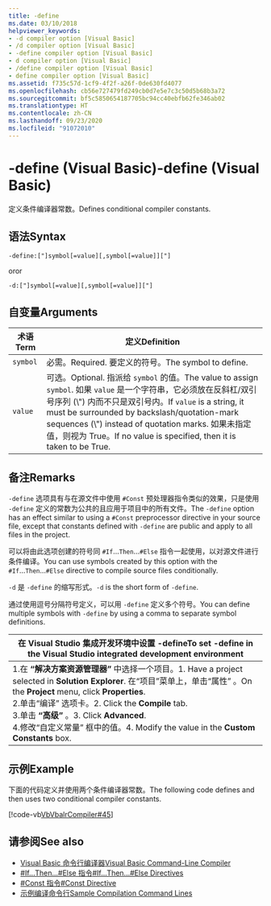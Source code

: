 ```yaml
---
title: -define
ms.date: 03/10/2018
helpviewer_keywords:
- -d compiler option [Visual Basic]
- /d compiler option [Visual Basic]
- -define compiler option [Visual Basic]
- d compiler option [Visual Basic]
- /define compiler option [Visual Basic]
- define compiler option [Visual Basic]
ms.assetid: f735c57d-1cf9-4f2f-a26f-0de630fd4077
ms.openlocfilehash: cb56e727479fd249cb0d7e5e7c3c50d5b68b3a72
ms.sourcegitcommit: bf5c5850654187705bc94cc40ebfb62fe346ab02
ms.translationtype: HT
ms.contentlocale: zh-CN
ms.lasthandoff: 09/23/2020
ms.locfileid: "91072010"
---
```

# <a name="-define-visual-basic"></a><span data-ttu-id="ed1e1-102">-define (Visual Basic)</span><span class="sxs-lookup"><span data-stu-id="ed1e1-102">-define (Visual Basic)</span></span>

<span data-ttu-id="ed1e1-103">定义条件编译器常数。</span><span class="sxs-lookup"><span data-stu-id="ed1e1-103">Defines conditional compiler constants.</span></span>  
  
## <a name="syntax"></a><span data-ttu-id="ed1e1-104">语法</span><span class="sxs-lookup"><span data-stu-id="ed1e1-104">Syntax</span></span>  
  
```console  
-define:["]symbol[=value][,symbol[=value]]["]  
```

<span data-ttu-id="ed1e1-105">or</span><span class="sxs-lookup"><span data-stu-id="ed1e1-105">or</span></span>

```console  
-d:["]symbol[=value][,symbol[=value]]["]  
```  
  
## <a name="arguments"></a><span data-ttu-id="ed1e1-106">自变量</span><span class="sxs-lookup"><span data-stu-id="ed1e1-106">Arguments</span></span>  
  
|<span data-ttu-id="ed1e1-107">术语</span><span class="sxs-lookup"><span data-stu-id="ed1e1-107">Term</span></span>|<span data-ttu-id="ed1e1-108">定义</span><span class="sxs-lookup"><span data-stu-id="ed1e1-108">Definition</span></span>|  
|---|---|  
|`symbol`|<span data-ttu-id="ed1e1-109">必需。</span><span class="sxs-lookup"><span data-stu-id="ed1e1-109">Required.</span></span> <span data-ttu-id="ed1e1-110">要定义的符号。</span><span class="sxs-lookup"><span data-stu-id="ed1e1-110">The symbol to define.</span></span>|  
|`value`|<span data-ttu-id="ed1e1-111">可选。</span><span class="sxs-lookup"><span data-stu-id="ed1e1-111">Optional.</span></span> <span data-ttu-id="ed1e1-112">指派给 `symbol` 的值。</span><span class="sxs-lookup"><span data-stu-id="ed1e1-112">The value to assign `symbol`.</span></span> <span data-ttu-id="ed1e1-113">如果 `value` 是一个字符串，它必须放在反斜杠/双引号序列 (\\") 内而不只是双引号内。</span><span class="sxs-lookup"><span data-stu-id="ed1e1-113">If `value` is a string, it must be surrounded by backslash/quotation-mark sequences (\\") instead of quotation marks.</span></span> <span data-ttu-id="ed1e1-114">如果未指定值，则视为 True。</span><span class="sxs-lookup"><span data-stu-id="ed1e1-114">If no value is specified, then it is taken to be True.</span></span>|  
  
## <a name="remarks"></a><span data-ttu-id="ed1e1-115">备注</span><span class="sxs-lookup"><span data-stu-id="ed1e1-115">Remarks</span></span>  

 <span data-ttu-id="ed1e1-116">`-define` 选项具有与在源文件中使用 `#Const` 预处理器指令类似的效果，只是使用 `-define` 定义的常数为公共的且应用于项目中的所有文件。</span><span class="sxs-lookup"><span data-stu-id="ed1e1-116">The `-define` option has an effect similar to using a `#Const` preprocessor directive in your source file, except that constants defined with `-define` are public and apply to all files in the project.</span></span>  
  
 <span data-ttu-id="ed1e1-117">可以将由此选项创建的符号同 `#If`...`Then`...`#Else` 指令一起使用，以对源文件进行条件编译。</span><span class="sxs-lookup"><span data-stu-id="ed1e1-117">You can use symbols created by this option with the `#If`...`Then`...`#Else` directive to compile source files conditionally.</span></span>  
  
 <span data-ttu-id="ed1e1-118">`-d` 是 `-define` 的缩写形式。</span><span class="sxs-lookup"><span data-stu-id="ed1e1-118">`-d` is the short form of `-define`.</span></span>  
  
 <span data-ttu-id="ed1e1-119">通过使用逗号分隔符号定义，可以用 `-define` 定义多个符号。</span><span class="sxs-lookup"><span data-stu-id="ed1e1-119">You can define multiple symbols with `-define` by using a comma to separate symbol definitions.</span></span>  
  
|<span data-ttu-id="ed1e1-120">在 Visual Studio 集成开发环境中设置 -define</span><span class="sxs-lookup"><span data-stu-id="ed1e1-120">To set -define in the Visual Studio integrated development environment</span></span>|  
|---|  
|<span data-ttu-id="ed1e1-121">1.在 **“解决方案资源管理器”** 中选择一个项目。</span><span class="sxs-lookup"><span data-stu-id="ed1e1-121">1.  Have a project selected in **Solution Explorer**.</span></span> <span data-ttu-id="ed1e1-122">在“项目”菜单上，单击“属性”   。</span><span class="sxs-lookup"><span data-stu-id="ed1e1-122">On the **Project** menu, click **Properties**.</span></span> <br /><span data-ttu-id="ed1e1-123">2.单击“编译”  选项卡。</span><span class="sxs-lookup"><span data-stu-id="ed1e1-123">2.  Click the **Compile** tab.</span></span><br /><span data-ttu-id="ed1e1-124">3.单击 **“高级”** 。</span><span class="sxs-lookup"><span data-stu-id="ed1e1-124">3.  Click **Advanced**.</span></span><br /><span data-ttu-id="ed1e1-125">4.修改“自定义常量”  框中的值。</span><span class="sxs-lookup"><span data-stu-id="ed1e1-125">4.  Modify the value in the **Custom Constants** box.</span></span>|  
  
## <a name="example"></a><span data-ttu-id="ed1e1-126">示例</span><span class="sxs-lookup"><span data-stu-id="ed1e1-126">Example</span></span>  

 <span data-ttu-id="ed1e1-127">下面的代码定义并使用两个条件编译器常数。</span><span class="sxs-lookup"><span data-stu-id="ed1e1-127">The following code defines and then uses two conditional compiler constants.</span></span>  
  
 [!code-vb[VbVbalrCompiler#45](~/samples/snippets/visualbasic/VS_Snippets_VBCSharp/VbVbalrCompiler/VB/Class1.vb#45)]  
  
## <a name="see-also"></a><span data-ttu-id="ed1e1-128">请参阅</span><span class="sxs-lookup"><span data-stu-id="ed1e1-128">See also</span></span>

- [<span data-ttu-id="ed1e1-129">Visual Basic 命令行编译器</span><span class="sxs-lookup"><span data-stu-id="ed1e1-129">Visual Basic Command-Line Compiler</span></span>](index.md)
- [<span data-ttu-id="ed1e1-130">#If...Then...#Else 指令</span><span class="sxs-lookup"><span data-stu-id="ed1e1-130">#If...Then...#Else Directives</span></span>](../../language-reference/directives/if-then-else-directives.md)
- [<span data-ttu-id="ed1e1-131">#Const 指令</span><span class="sxs-lookup"><span data-stu-id="ed1e1-131">#Const Directive</span></span>](../../language-reference/directives/const-directive.md)
- [<span data-ttu-id="ed1e1-132">示例编译命令行</span><span class="sxs-lookup"><span data-stu-id="ed1e1-132">Sample Compilation Command Lines</span></span>](sample-compilation-command-lines.md)
